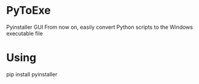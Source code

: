 # PyToExe
Pyinstaller GUI
From now on, easily convert Python scripts to the Windows executable file

# Using 

  pip install pyinstaller


